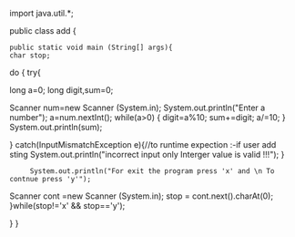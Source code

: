 import java.util.*;

public class add {

    public static void main (String[] args){
    char stop;
do {
         try{
    
       
       
long a=0;
long digit,sum=0;

Scanner num=new Scanner (System.in);
System.out.println("Enter a number");
a=num.nextInt();
while(a>0)
{
digit=a%10;
sum+=digit;
a/=10;
}
System.out.println(sum);

 }
         catch(InputMismatchException e){//to runtime expection :-if user add sting 
         System.out.println("incorrect input only Interger value is valid !!!");
         }
         
         System.out.println("For exit the program press 'x' and \n To contnue press 'y'");
Scanner cont =new Scanner (System.in);
stop = cont.next().charAt(0);
}while(stop!='x' && stop=='y');
  
}
}
  
